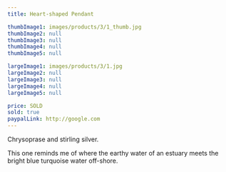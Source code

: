 ```yaml
---
title: Heart-shaped Pendant

thumbImage1: images/products/3/1_thumb.jpg
thumbImage2: null
thumbImage3: null
thumbImage4: null
thumbImage5: null

largeImage1: images/products/3/1.jpg
largeImage2: null
largeImage3: null
largeImage4: null
largeImage5: null

price: SOLD
sold: true
paypalLink: http://google.com
---
```


Chrysoprase and stirling silver.

This one reminds me of where the earthy water of an estuary meets the bright blue turquoise water off-shore. 